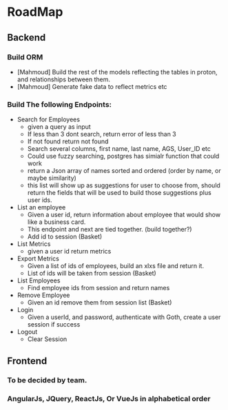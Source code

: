 # RoadMap

## Backend
### Build ORM
* [Mahmoud] Build the rest of the models reflecting the tables in proton, and relationships between them.
* [Mahmoud] Generate fake data to reflect metrics etc

### Build The following Endpoints:
* Search for Employees
	* given a query as input
	* If less than 3 dont search, return error of less than 3
	* If not found return not found
	* Search several columns, first name, last name, AGS, User_ID etc
	* Could use fuzzy searching, postgres has simialr function that could work
	* return a Json array of names sorted and ordered (order by name, or maybe similarity)
	* this list will show up as suggestions for user to choose from, should return the fields that will be used to build those suggestions plus user ids.
* List an employee
	* Given a user id, return information about employee that would show like a business card.
	* This endpoint and next are tied together. (build together?)
	* Add id to session (Basket)
* List Metrics
	* given a user id return metrics
* Export Metrics
	* Given a list of ids of employees, build an xlxs file and return it.
	* List of ids will be taken from session (Basket)
* List Employees
	* Find employee ids from session and return names
* Remove Employee
	* Given an id remove them from session list (Basket)
* Login
	* Given a userId, and password, authenticate with Goth, create a user session if success
* Logout
	* Clear Session


## Frontend
### To be decided by team.
### AngularJs, JQuery, ReactJs, Or VueJs in alphabetical order 